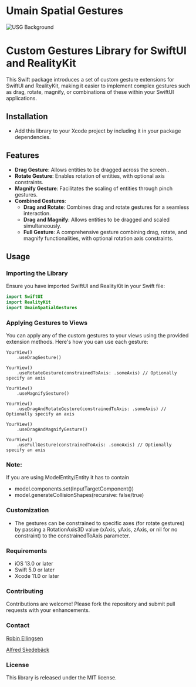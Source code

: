 
# Umain Spatial Gestures
![USG Background](usg_background.png)

# Custom Gestures Library for SwiftUI and RealityKit

This Swift package introduces a set of custom gesture extensions for SwiftUI and RealityKit, making it easier to implement complex gestures such as drag, rotate, magnify, or combinations of these within your SwiftUI applications.
## Installation
- Add this library to your Xcode project by including it in your package dependencies.

## Features

- **Drag Gesture**: Allows entities to be dragged across the screen..
- **Rotate Gesture**: Enables rotation of entities, with optional axis constraints.
- **Magnify Gesture**: Facilitates the scaling of entities through pinch gestures.
- **Combined Gestures**:
  - **Drag and Rotate**: Combines drag and rotate gestures for a seamless interaction.
  - **Drag and Magnify**: Allows entities to be dragged and scaled simultaneously.
  - **Full Gesture**: A comprehensive gesture combining drag, rotate, and magnify functionalities, with optional rotation axis constraints.

## Usage

### Importing the Library

Ensure you have imported SwiftUI and RealityKit in your Swift file:

```swift
import SwiftUI
import RealityKit
import UmainSpatialGestures
```

### Applying Gestures to Views
You can apply any of the custom gestures to your views using the provided extension methods. Here's how you can use each gesture:
```
YourView()
    .useDragGesture()
```
```
YourView()
    .useRotateGesture(constrainedToAxis: .someAxis) // Optionally specify an axis
```
```
YourView()
    .useMagnifyGesture()
```
```
YourView()
    .useDragAndRotateGesture(constrainedToAxis: .someAxis) // Optionally specify an axis
```
```
YourView()
    .useDragAndMagnifyGesture()
```
```
YourView()
    .useFullGesture(constrainedToAxis: .someAxis) // Optionally specify an axis
```
### Note: 
If you are using ModelEntity/Entity it has to contain 
- model.components.set(InputTargetComponent())
- model.generateCollisionShapes(recursive: false/true)

### Customization
- The gestures can be constrained to specific axes (for rotate gestures) by passing a RotationAxis3D value (xAxis, yAxis, zAxis, or nil for no constraint) to the constrainedToAxis parameter.

### Requirements
- iOS 13.0 or later
- Swift 5.0 or later
- Xcode 11.0 or later

### Contributing
Contributions are welcome! Please fork the repository and submit pull requests with your enhancements.

### Contact
[Robin Ellingsen](https://www.linkedin.com/in/swiftuirobin/)

[Alfred Skedebäck](https://www.linkedin.com/in/alfred-skedeb%C3%A4ck-09650970/)


### License
This library is released under the MIT license.

